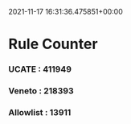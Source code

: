 2021-11-17 16:31:36.475851+00:00
# Rule Counter 
 ### UCATE : 411949

 ### Veneto : 218393

 ### Allowlist : 13911